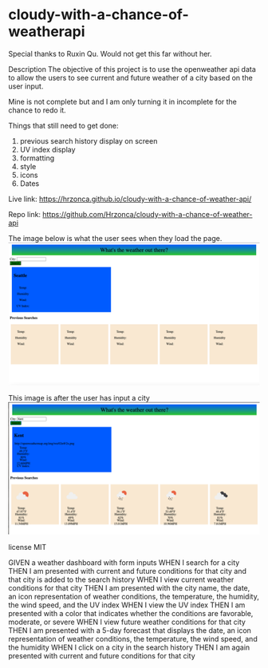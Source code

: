 # cloudy-with-a-chance-of-weatherapi
Special thanks to Ruxin Qu. Would not get this far without her.

Description 
The objective of this project is to use the openweather api data to allow the users to see current and future weather of a city based on the user input. 

Mine is not complete but and I am only turning it in incomplete for the chance to redo it. 

Things that still need to get done: 
1. previous search history display on screen 
2. UV index display
3. formatting 
4. style
5. icons
6. Dates


Live link: https://hrzonca.github.io/cloudy-with-a-chance-of-weather-api/


Repo link: https://github.com/Hrzonca/cloudy-with-a-chance-of-weather-api


The image below is what the user sees when they load the page.
![homescreen.png](assets/images%20/homescreen.png)

This image is after the user has input a city
![userinput.png](assets/images%20/userinput.png)

license
MIT




GIVEN a weather dashboard with form inputs
WHEN I search for a city
THEN I am presented with current and future conditions for that city and that city is added to the search history
WHEN I view current weather conditions for that city
THEN I am presented with the city name, the date, an icon representation of weather conditions, the temperature, the humidity, the wind speed, and the UV index
WHEN I view the UV index
THEN I am presented with a color that indicates whether the conditions are favorable, moderate, or severe
WHEN I view future weather conditions for that city
THEN I am presented with a 5-day forecast that displays the date, an icon representation of weather conditions, the temperature, the wind speed, and the humidity
WHEN I click on a city in the search history
THEN I am again presented with current and future conditions for that city